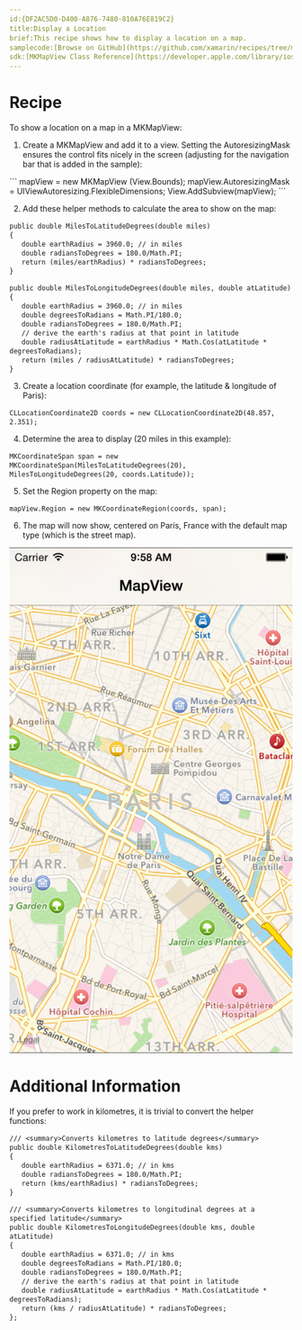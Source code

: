 ```yaml
---
id:{DF2AC5D0-D400-A876-7480-810A76E819C2}  
title:Display a Location  
brief:This recipe shows how to display a location on a map.  
samplecode:[Browse on GitHub](https://github.com/xamarin/recipes/tree/master/ios/content_controls/map_view/display_a_location)  
sdk:[MKMapView Class Reference](https://developer.apple.com/library/ios/#documentation/MapKit/Reference/MKMapView_Class/MKMapView/MKMapView.html)  
---
```


<a name="Recipe" class="injected"></a>


# Recipe

To show a location on a map in a <span class="s2">MKMapView</span>:

<ol start="1">
	<li>Create a <span class="s2">MKMapView</span> and add it to a view.
Setting the AutoresizingMask ensures the control fits nicely in the screen
(adjusting for the navigation bar that is added in the sample):</li>
</ol>
```
mapView = new MKMapView (View.Bounds);
mapView.AutoresizingMask = UIViewAutoresizing.FlexibleDimensions;
View.AddSubview(mapView);
```

<ol start="2">
	<li>Add these helper methods to calculate the area to show on the
map:</li>
</ol>


```
public double MilesToLatitudeDegrees(double miles)
{
   double earthRadius = 3960.0; // in miles
   double radiansToDegrees = 180.0/Math.PI;
   return (miles/earthRadius) * radiansToDegrees;
}
```

```
public double MilesToLongitudeDegrees(double miles, double atLatitude)
{
   double earthRadius = 3960.0; // in miles
   double degreesToRadians = Math.PI/180.0;
   double radiansToDegrees = 180.0/Math.PI;
   // derive the earth's radius at that point in latitude
   double radiusAtLatitude = earthRadius * Math.Cos(atLatitude * degreesToRadians);
   return (miles / radiusAtLatitude) * radiansToDegrees;
}
```

<ol start="3">
	<li>Create a location coordinate (for example, the latitude &amp;
longitude of Paris):</li>
</ol>

```
CLLocationCoordinate2D coords = new CLLocationCoordinate2D(48.857, 2.351);
```

<ol start="4">
	<li>Determine the area to display (20 miles in this example):</li>
</ol>

```
MKCoordinateSpan span = new MKCoordinateSpan(MilesToLatitudeDegrees(20), MilesToLongitudeDegrees(20, coords.Latitude));
```

<ol start="5">
	<li>Set the <span class="s2">Region</span> property on the map:</li>
</ol>

```
mapView.Region = new MKCoordinateRegion(coords, span);
```

<ol start="6">
	<li>The map will now show, centered on Paris, France with the default map
type (which is the street map).</li>
</ol>

 ![](Images/MapView1.png)

 <a name="Additional_Information" class="injected"></a>


# Additional Information

If you prefer to work in kilometres, it is trivial to convert the helper
functions:

```
/// <summary>Converts kilometres to latitude degrees</summary>
public double KilometresToLatitudeDegrees(double kms)
{
   double earthRadius = 6371.0; // in kms
   double radiansToDegrees = 180.0/Math.PI;
   return (kms/earthRadius) * radiansToDegrees;
}
```

```
/// <summary>Converts kilometres to longitudinal degrees at a specified latitude</summary>
public double KilometresToLongitudeDegrees(double kms, double atLatitude)
{
   double earthRadius = 6371.0; // in kms
   double degreesToRadians = Math.PI/180.0;
   double radiansToDegrees = 180.0/Math.PI;
   // derive the earth's radius at that point in latitude
   double radiusAtLatitude = earthRadius * Math.Cos(atLatitude * degreesToRadians);
   return (kms / radiusAtLatitude) * radiansToDegrees;
};
```